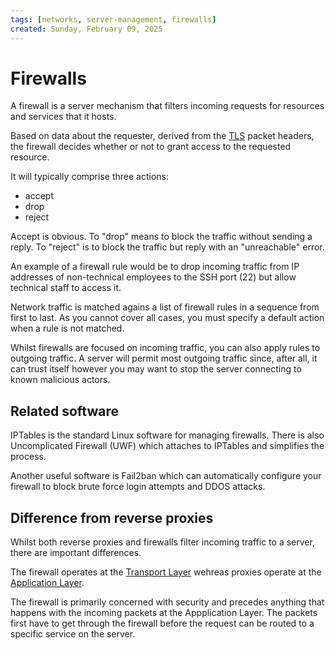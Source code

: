 ```yaml
---
tags: [networks, server-management, firewalls]
created: Sunday, February 09, 2025
---
```


# Firewalls

A firewall is a server mechanism that filters incoming requests for resources
and services that it hosts.

Based on data about the requester, derived from the
[TLS](./Transport_Layer_of_Internet_Protocol.md) packet headers, the firewall
decides whether or not to grant access to the requested resource.

It will typically comprise three actions:

- accept
- drop
- reject

Accept is obvious. To "drop" means to block the traffic without sending a reply.
To "reject" is to block the traffic but reply with an "unreachable" error.

An example of a firewall rule would be to drop incoming traffic from IP
addresses of non-technical employees to the SSH port (22) but allow technical
staff to access it.

Network traffic is matched agains a list of firewall rules in a sequence from
first to last. As you cannot cover all cases, you must specify a default action
when a rule is not matched.

Whilst firewalls are focused on incoming traffic, you can also apply rules to
outgoing traffic. A server will permit most outgoing traffic since, after all,
it can trust itself however you may want to stop the server connecting to known
malicious actors.

## Related software

IPTables is the standard Linux software for managing firewalls. There is also
Uncomplicated Firewall (UWF) which attaches to IPTables and simplifies the
process.

Another useful software is Fail2ban which can automatically configure your
firewall to block brute force login attempts and DDOS attacks.

## Difference from reverse proxies

Whilst both reverse proxies and firewalls filter incoming traffic to a server,
there are important differences.

The firewall operates at the
[Transport Layer](./Transport_Layer_of_Internet_Protocol.md) wehreas proxies
operate at the [Application Layer](./Application_Layer_of_Internet_Protocol.md).

The firewall is primarily concerned with security and precedes anything that
happens with the incoming packets at the Appplication Layer. The packets first
have to get through the firewall before the request can be routed to a specific
service on the server.
